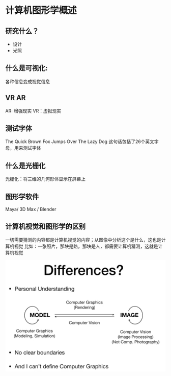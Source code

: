 # 计算机图形学概述

## 研究什么？

- 设计
- 光照

## 什么是可视化:

各种信息变成视觉信息

## VR AR

AR: 增强现实
VR：虚拟现实

## 测试字体

The Quick Brown Fox Jumps Over The Lazy Dog
这句话包括了26个英文字母，用来测试字体

## 什么是光栅化

光栅化：将三维的几何形体显示在屏幕上

## 图形学软件

Maya/ 3D Max / Blender

## 计算机视觉和图形学的区别

一切需要猜测的内容都是计算机视觉的内容；从图像中分析这个是什么，这也是计算机视觉
比如：一张照片，那块是路，那块是人，都需要计算机猜测，这就是计算机视觉

![](./images/计算机图形学和计算机视觉的区别.jpg)
